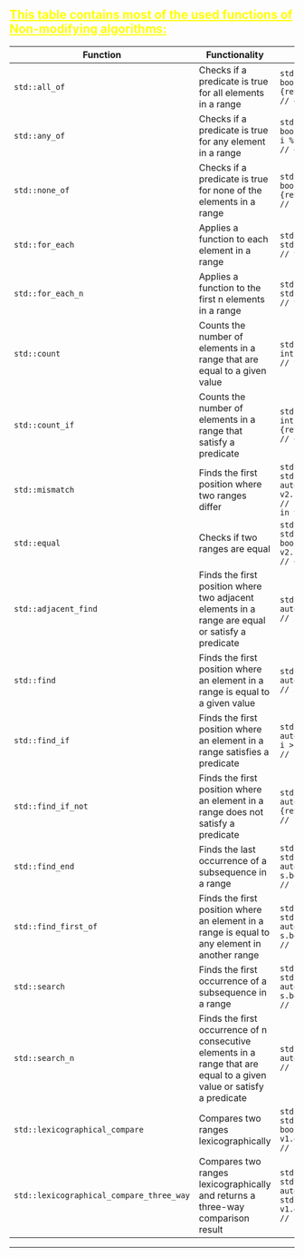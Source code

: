 ## <font color="yellow"><u>This table contains most of the used functions of Non-modifying algorithms:</u></f>

|Function|Functionality|Example|
|---|---|---|
|`std::all_of`|Checks if a predicate is true for all elements in a range|`std::vector<int> v = {2, 4, 6, 8};`<br>`bool even = std::all_of(v.begin(), v.end(), {return i % 2 == 0;});`<br>`// even is true`|
|`std::any_of`|Checks if a predicate is true for any element in a range|`std::vector<int> v = {1, 3, 5, 7};`<br>`bool odd = std::any_of(v.begin(), v.end(), {return i % 2 == 1;});`<br>`// odd is true`|
|`std::none_of`|Checks if a predicate is true for none of the elements in a range|`std::vector<int> v = {1, 2, 3, 4};`<br>`bool zero = std::none_of(v.begin(), v.end(), {return i == 0;});`<br>`// zero is true`|
|`std::for_each`|Applies a function to each element in a range|`std::vector<int> v = {1, 2, 3, 4};`<br>`std::for_each(v.begin(), v.end(), {i *= 2;});`<br>`// v is now {2, 4, 6, 8}`|
|`std::for_each_n`|Applies a function to the first n elements in a range|`std::vector<int> v = {1, 2, 3, 4};`<br>`std::for_each_n(v.begin(), 2, {i *= 2;});`<br>`// v is now {2, 4, 3, 4}`|
|`std::count`|Counts the number of elements in a range that are equal to a given value|`std::vector<int> v = {1, 2, 3, 4, 3, 2, 1};`<br>`int twos = std::count(v.begin(), v.end(), 2);`<br>`// twos is 2`|
|`std::count_if`|Counts the number of elements in a range that satisfy a predicate|`std::vector<int> v = {1, 2, 3, 4, 5, 6, 7};`<br>`int odds = std::count_if(v.begin(), v.end(), {return i % 2 == 1;});`<br>`// odds is 4`|
|`std::mismatch`|Finds the first position where two ranges differ|`std::vector<int> v1 = {1, 2, 3, 4, 5};`<br>`std::vector<int> v2 = {1, 2, 4, 8, 16};`<br>`auto p = std::mismatch(v1.begin(), v1.end(), v2.begin());`<br>`// p.first points to 3 in v1, p.second points to 4 in v2`|
|`std::equal`|Checks if two ranges are equal|`std::vector<int> v1 = {1, 2, 3, 4, 5};`<br>`std::vector<int> v2 = {1, 2, 3, 4, 5};`<br>`bool eq = std::equal(v1.begin(), v1.end(), v2.begin());`<br>`// eq is true`|
|`std::adjacent_find`|Finds the first position where two adjacent elements in a range are equal or satisfy a predicate|`std::vector<int> v = {1, 2, 3, 3, 4, 5};`<br>`auto it = std::adjacent_find(v.begin(), v.end());`<br>`// it points to 3 in v`|
|`std::find`|Finds the first position where an element in a range is equal to a given value|`std::vector<int> v = {1, 2, 3, 4, 5};`<br>`auto it = std::find(v.begin(), v.end(), 3);`<br>`// it points to 3 in v`|
|`std::find_if`|Finds the first position where an element in a range satisfies a predicate|`std::vector<int> v = {1, 2, 3, 4, 5};`<br>`auto it = std::find_if(v.begin(), v.end(), {return i > 3;});`<br>`// it points to 4 in v`|
|`std::find_if_not`|Finds the first position where an element in a range does not satisfy a predicate|`std::vector<int> v = {1, 2, 3, 4, 5};`<br>`auto it = std::find_if_not(v.begin(), v.end(), {return i < 3;});`<br>`// it points to 3 in v`|
|`std::find_end`|Finds the last occurrence of a subsequence in a range|`std::vector<int> v = {1, 2, 3, 4, 1, 2, 3, 4, 5};`<br>`std::vector<int> s = {1, 2, 3};`<br>`auto it = std::find_end(v.begin(), v.end(), s.begin(), s.end());`<br>`// it points to 4 in v`|
|`std::find_first_of`|Finds the first position where an element in a range is equal to any element in another range|`std::vector<int> v = {1, 2, 3, 4, 5};`<br>`std::vector<int> s = {3, 5, 7};`<br>`auto it = std::find_first_of(v.begin(), v.end(), s.begin(), s.end());`<br>`// it points to 3 in v`|
|`std::search`|Finds the first occurrence of a subsequence in a range|`std::vector<int> v = {1, 2, 3, 4, 1, 2, 3, 4, 5};`<br>`std::vector<int> s = {1, 2, 3};`<br>`auto it = std::search(v.begin(), v.end(), s.begin(), s.end());`<br>`// it points to 1 in v`|
|`std::search_n`|Finds the first occurrence of n consecutive elements in a range that are equal to a given value or satisfy a predicate|`std::vector<int> v = {1, 2, 3, 4, 4, 4, 5};`<br>`auto it = std::search_n(v.begin(), v.end(), 3, 4);`<br>`// it points to 4 in v`|
|`std::lexicographical_compare`|Compares two ranges lexicographically|`std::vector<int> v1 = {1, 2, 3, 4, 5};`<br>`std::vector<int> v2 = {1, 2, 4, 8, 16};`<br>`bool lt = std::lexicographical_compare(v1.begin(), v1.end(), v2.begin(), v2.end());`<br>`// lt is true`|
|`std::lexicographical_compare_three_way`|Compares two ranges lexicographically and returns a three-way comparison result|`std::vector<int> v1 = {1, 2, 3, 4, 5};`<br>`std::vector<int> v2 = {1, 2, 4, 8, 16};`<br>`auto cmp = std::lexicographical_compare_three_way(v1.begin(), v1.end(), v2.begin(), v2.end());`<br>`// cmp is std::strong_ordering::less`|

---
